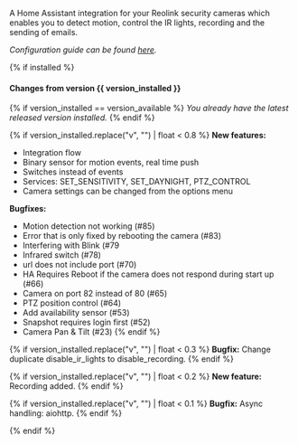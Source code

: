 A Home Assistant integration for your Reolink security cameras which enables you to detect motion, control the IR lights, recording and the sending of emails.

*Configuration guide can be found [here](https://github.com/fwestenberg/reolink_dev/blob/master/README.md).*


{% if installed %}

#### Changes from version {{ version_installed }}

{% if version_installed == version_available  %}
*You already have the latest released version installed.*
{% endif %}

{% if version_installed.replace("v", "") | float < 0.8  %}
**New features:**
- Integration flow
- Binary sensor for motion events, real time push
- Switches instead of events
- Services: SET_SENSITIVITY, SET_DAYNIGHT, PTZ_CONTROL
- Camera settings can be changed from the options menu

**Bugfixes:**
- Motion detection not working (#85)
- Error that is only fixed by rebooting the camera (#83)
- Interfering with Blink (#79
- Infrared switch (#78)
- url does not include port (#70)
- HA Requires Reboot if the camera does not respond during start up (#66)
- Camera on port 82 instead of 80 (#65)
- PTZ position control (#64)
- Add availability sensor (#53)
- Snapshot requires login first (#52)
- Camera Pan & Tilt (#23)
{% endif %}

{% if version_installed.replace("v", "") | float < 0.3  %}
**Bugfix:**  Change duplicate disable_ir_lights to disable_recording.
{% endif %}

{% if version_installed.replace("v", "") | float < 0.2  %}
**New feature:** Recording added.
{% endif %}

{% if version_installed.replace("v", "") | float < 0.1  %}
**Bugfix:** Async handling: aiohttp.
{% endif %}

{% endif %}
